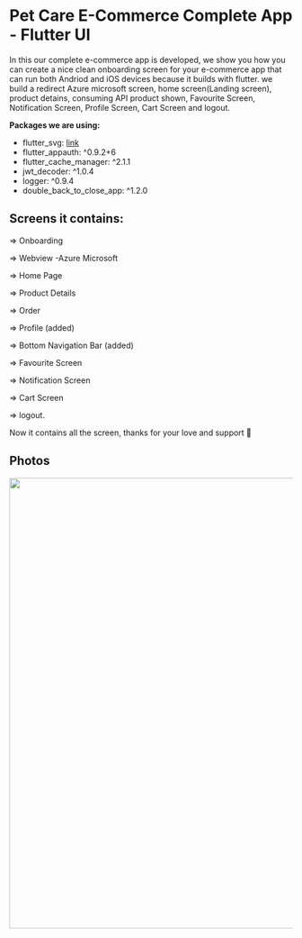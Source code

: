 # Pet Care E-Commerce Complete App - Flutter UI 

In this our complete e-commerce app is developed, we show you how you can create a nice clean onboarding screen for your e-commerce app that can run both Andriod and iOS devices because it builds with flutter. we build a redirect Azure microsoft screen, home screen(Landing screen), product detains, consuming API product shown, Favourite Screen, Notification Screen, Profile Screen, Cart Screen and logout.

**Packages we are using:**

- flutter_svg: [link](https://pub.dev/packages/flutter_svg)
- flutter_appauth: ^0.9.2+6 
- flutter_cache_manager: ^2.1.1
- jwt_decoder: ^1.0.4
- logger: ^0.9.4
- double_back_to_close_app: ^1.2.0

## Screens it contains:

=> Onboarding

=> Webview -Azure Microsoft

=> Home Page

=> Product Details

=> Order

=> Profile (added)

=> Bottom Navigation Bar (added)

=> Favourite Screen 

=> Notification Screen 

=> Cart Screen 

=> logout.

Now it contains all the screen, thanks for your love and support 🙏 

## Photos


<img src="https://user-images.githubusercontent.com/80382586/147370789-b0e58287-0320-4aac-9f0d-85dff5ee9fbb.png" width="1300" height="800">

<!-- <img src="https://user-images.githubusercontent.com/80382586/110694584-cc14cb80-820e-11eb-9fd2-af55325d17ca.png" width="500" height="900">
<img src="https://user-images.githubusercontent.com/80382586/110694590-cdde8f00-820e-11eb-9131-c304f30e1714.png" width="500" height="900">
<img src="https://user-images.githubusercontent.com/80382586/110694576-c919db00-820e-11eb-8539-c68a2b2d6dd7.png" width="500" height="900">
<img src="https://user-images.githubusercontent.com/80382586/110694759-0aaa8600-820f-11eb-9bac-b02b536b684e.png" width="500" height="900">
<img src="https://user-images.githubusercontent.com/80382586/110694798-18600b80-820f-11eb-9d8a-684270268680.png" width="500" height="900">
<img src="https://user-images.githubusercontent.com/80382586/110694740-04b4a500-820f-11eb-8db2-e2209b8910a9.png" width="500" height="900">
<img src="https://user-images.githubusercontent.com/80382586/110694767-0c744980-820f-11eb-9188-1579e42cedb8.png" width="500" height="900">
<img src="https://user-images.githubusercontent.com/80382586/110694787-14cc8480-820f-11eb-9d4c-a4b4682e3102.png" width="500" height="900">
<img src="https://user-images.githubusercontent.com/80382586/110694874-375e9d80-820f-11eb-8745-55670ab6a25e.png" width="500" height="900"> -->
